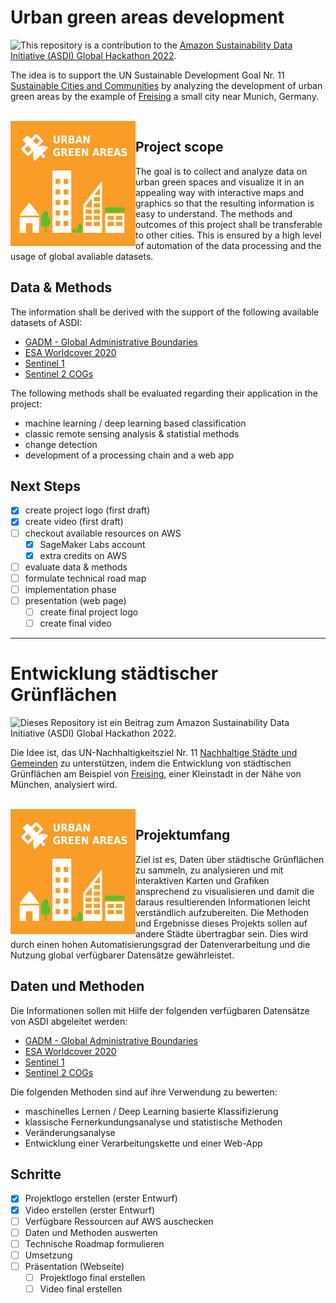 # Urban green areas development
<img align="left" style="float: left;" src="https://upload.wikimedia.org/wikipedia/commons/thumb/8/81/Sustainable_Development_Goal_11.png/200px-Sustainable_Development_Goal_11.png" />

This repository is a contribution to the [Amazon Sustainability Data Initiative (ASDI) Global Hackathon 2022](https://aws-asdi.devpost.com/?ref_feature=challenge&ref_medium=discover).

The idea is to support the UN Sustainable Development Goal Nr. 11 [Sustainable Cities and Communities](https://en.wikipedia.org/wiki/Sustainable_Development_Goal_11) by analyzing the development of urban green areas by the example of [Freising](https://www.openstreetmap.org/search?query=Freising#map=12/48.3899/11.7165) a small city near Munich, Germany.

<br clear="left" />

<img align="right" width=200 style="float: left;" src="doc/Urban_green_areas_logo.png" />

## Project scope
The goal is to collect and analyze data on urban green spaces and visualize it in an appealing way with interactive maps and graphics so that the resulting information is easy to understand.
The methods and outcomes of this project shall be transferable to other cities. This is ensured by a high level of automation of the data processing and the usage of global avaliable datasets.
<br clear="right" />

## Data & Methods 
The information shall be derived with the support of the following available datasets of ASDI:
- [GADM - Global Administrative Boundaries](https://gadm.org/data.html)
- [ESA Worldcover 2020](https://registry.opendata.aws/esa-worldcover/)
- [Sentinel 1](https://registry.opendata.aws/sentinel-1/)
- [Sentinel 2 COGs](https://registry.opendata.aws/sentinel-2-l2a-cogs/)

The following methods shall be evaluated regarding their application in the project:
- machine learning / deep learning based classification
- classic remote sensing analysis & statistial methods
- change detection
- development of a processing chain and a web app

## Next Steps
- [x] create project logo (first draft)
- [x] create video (first draft)
- [ ] checkout available resources on AWS
  - [x] SageMaker Labs account
  - [x] extra credits on AWS
- [ ] evaluate data & methods
- [ ] formulate technical road map
- [ ] implementation phase
- [ ] presentation (web page)
  - [ ] create final project logo 
  - [ ] create final video
<hr />

# Entwicklung städtischer Grünflächen
<img align="left" style="float: left;" src="https://upload.wikimedia.org/wikipedia/commons/thumb/8/81/Sustainable_Development_Goal_11.png/200px-Sustainable_Development_Goal_11.png" />

Dieses Repository ist ein Beitrag zum Amazon Sustainability Data Initiative (ASDI) Global Hackathon 2022.

Die Idee ist, das UN-Nachhaltigkeitsziel Nr. 11 [Nachhaltige Städte und Gemeinden](https://en.wikipedia.org/wiki/Sustainable_Development_Goal_11) zu unterstützen, indem die Entwicklung von städtischen Grünflächen am Beispiel von [Freising](https://www.openstreetmap.org/search?query=Freising#map=12/48.3899/11.7165), einer Kleinstadt in der Nähe von München, analysiert wird.

<br clear="left" />

<img align="right" width=200 style="float: left;" src="doc/Urban_green_areas_logo.png" />

## Projektumfang
Ziel ist es, Daten über städtische Grünflächen zu sammeln, zu analysieren und mit interaktiven Karten und Grafiken ansprechend zu visualisieren und damit die daraus resultierenden Informationen leicht verständlich aufzubereiten. Die Methoden und Ergebnisse dieses Projekts sollen auf andere Städte übertragbar sein. Dies wird durch einen hohen Automatisierungsgrad der Datenverarbeitung und die Nutzung global verfügbarer Datensätze gewährleistet.
<br clear="right" />

## Daten und Methoden
Die Informationen sollen mit Hilfe der folgenden verfügbaren Datensätze von ASDI abgeleitet werden:
- [GADM - Global Administrative Boundaries](https://gadm.org/data.html)
- [ESA Worldcover 2020](https://registry.opendata.aws/esa-worldcover/)
- [Sentinel 1](https://registry.opendata.aws/sentinel-1/)
- [Sentinel 2 COGs](https://registry.opendata.aws/sentinel-2-l2a-cogs/)

Die folgenden Methoden sind auf ihre Verwendung zu bewerten:
- maschinelles Lernen / Deep Learning basierte Klassifizierung
- klassische Fernerkundungsanalyse und statistische Methoden
- Veränderungsanalyse
- Entwicklung einer Verarbeitungskette und einer Web-App

## Schritte
- [x] Projektlogo erstellen (erster Entwurf)
- [x] Video erstellen (erster Entwurf)
- [ ] Verfügbare Ressourcen auf AWS auschecken
- [ ] Daten und Methoden auswerten
- [ ] Technische Roadmap formulieren
- [ ] Umsetzung
- [ ] Präsentation (Webseite)
  - [ ] Projektlogo final erstellen
  - [ ] Video final erstellen
